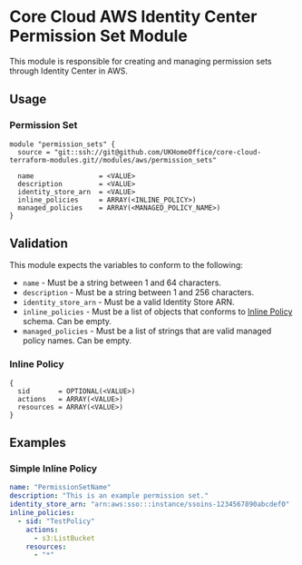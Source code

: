# Core Cloud AWS Identity Center Permission Set Module

This module is responsible for creating and managing permission sets through Identity Center in AWS.

## Usage

### Permission Set

```hcl
module "permission_sets" {
  source = "git::ssh://git@github.com/UKHomeOffice/core-cloud-terraform-modules.git//modules/aws/permission_sets"

  name                = <VALUE>
  description         = <VALUE>
  identity_store_arn  = <VALUE>
  inline_policies     = ARRAY(<INLINE_POLICY>)
  managed_policies    = ARRAY(<MANAGED_POLICY_NAME>)
}
```

## Validation

This module expects the variables to conform to the following:
- `name` - Must be a string between 1 and 64 characters.
- `description` - Must be a string between 1 and 256 characters.
- `identity_store_arn` - Must be a valid Identity Store ARN.
- `inline_policies` - Must be a list of objects that conforms to [Inline Policy](#inline-policy) schema. Can be empty.
- `managed_policies` - Must be a list of strings that are valid managed policy names. Can be empty.

### Inline Policy

```hcl
{
  sid       = OPTIONAL(<VALUE>)
  actions   = ARRAY(<VALUE>)
  resources = ARRAY(<VALUE>)
}
```

## Examples

### Simple Inline Policy

```yaml
name: "PermissionSetName"
description: "This is an example permission set."
identity_store_arn: "arn:aws:sso:::instance/ssoins-1234567890abcdef0"
inline_policies:
  - sid: "TestPolicy"
    actions:
      - s3:ListBucket
    resources: 
      - "*"
```
